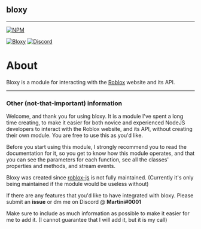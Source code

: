 ## bloxy

***

[![NPM](https://nodei.co/npm/bloxy.png?downloads=true&downloadRank=true&stars=true)](https://www.npmjs.com/package/bloxy)


[![Bloxy](https://img.shields.io/badge/bloxy-v3.0.0-green.svg?longCache=true&style=popout-square)](https://npmjs.com/package/bloxy)
[![Discord](https://img.shields.io/badge/discord-roblox%20api%20chat-blue.svg?style=flat-square)](https://discord.gg/EDXNdAT)


# About

Bloxy is a module for interacting with the [Roblox](https://www.roblox.com/) website and its API.



***

### Other (not-that-important) information
Welcome, and thank you for using bloxy.
It is a module I've spent a long time creating, to make it easier for both novice and experienced NodeJS developers to interact with the Roblox website, and its API, without creating their own module.
You are free to use this as you'd like.

Before you start using this module, I strongly recommend you to read the documentation for it, so you get to know how this module operates, and that you can see the parameters for each function, see all the classes' properties and methods, and stream events.

Bloxy was created since [roblox-js](https://github.com/sentanos/roblox-js) is not fully maintained. (Currently it's only being maintained if the module would be useless without)


If there are any features that you'd like to have integrated with bloxy. Please submit an **issue** or dm me on Discord @ **Martini#0001**

Make sure to include as much information as possible to make it easier for me to add it. (I cannot guarantee that I will add it, but it is my call)